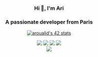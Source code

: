 <h3 align="center">Hi 👋, I'm Ari</h3>
<h3 align="center">A passionate developer from Paris</h3>
<div align = "center">
   <a href="https://profile.intra.42.fr/users/aroualid"><img src="https://badge.mediaplus.ma/darkblue/aroualid?1337Badge=off&UM6P=off" alt="aroualid's 42 stats" /></a>
</div>
<p align="left">
<div align="center" class="gallery">
  <IMG SRC="https://cultofthepartyparrot.com/parrots/hd/hackerparrot.gif">
  <IMG SRC="https://cultofthepartyparrot.com/parrots/hd/soccerparrot.gif">
  <IMG SRC="https://cultofthepartyparrot.com/flags/hd/franceparrot.gif">
  <IMG SRC="https://cultofthepartyparrot.com/parrots/hd/kindasusparrot.gif">
</div>

<div align="center">
  <IMG SRC = "https://media2.giphy.com/media/1UfrAu7VuqlPb4wbRC/giphy.gif?cid=ecf05e47c1wjuoeqg85gm5utrewl747m8a6tf4l2oui06t50&ep=v1_gifs_search&rid=giphy.gif&ct=g">
</div>
</p>
